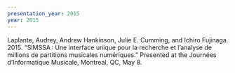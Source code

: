 ```yaml
---
presentation_year: 2015
year: 2015
---
```


Laplante, Audrey, Andrew Hankinson, Julie E. Cumming, and Ichiro Fujinaga. 2015. “SIMSSA : Une interface unique pour la recherche et l’analyse de millions de partitions musicales numériques.” Presented at the Journées d’Informatique Musicale, Montreal, QC, May 8.